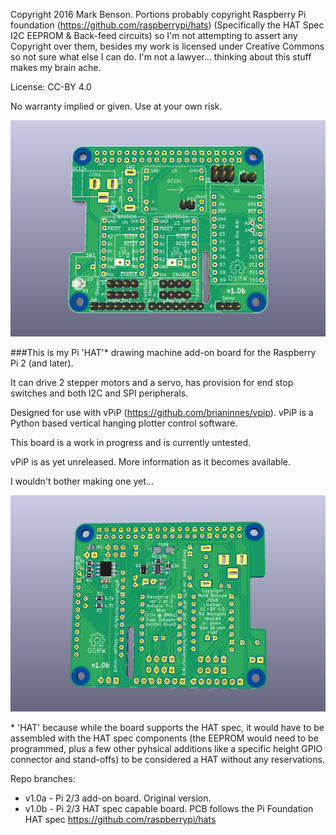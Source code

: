 Copyright 2016 Mark Benson. Portions probably copyright Raspberry Pi foundation (https://github.com/raspberrypi/hats) (Specifically the HAT Spec I2C EEPROM & Back-feed circuits) so I'm not attempting to assert any Copyright over them, besides my work is licensed under Creative Commons so not sure what else I can do. I'm not a lawyer... thinking about this stuff makes my brain ache.

License: CC-BY 4.0

No warranty implied or given. Use at your own risk.

![PCB](https://github.com/MarkJB/pi-2-stepper-board/blob/master/pi-2-stepper-board-hat-spec_front.png)

###This is my Pi 'HAT'* drawing machine add-on board for the Raspberry Pi 2 (and later).

It can drive 2 stepper motors and a servo, has provision for end stop switches and both I2C and SPI peripherals.

Designed for use with vPiP (https://github.com/brianinnes/vpip). vPiP is a Python based vertical hanging plotter control software.

This board is a work in progress and is currently untested.

vPiP is as yet unreleased. More information as it becomes available.

I wouldn't bother making one yet...

![PCB](https://github.com/MarkJB/pi-2-stepper-board/blob/master/pi-2-stepper-board-hat-spec_back.png)

\* 'HAT' because while the board supports the HAT spec, it would have to be assembled with the HAT spec components (the EEPROM would need to be programmed, plus a few other pyhsical additions like a specific height GPIO connector and stand-offs) to be considered a HAT without any reservations.

Repo branches:

* v1.0a - Pi 2/3 add-on board. Original version.
* v1.0b - Pi 2/3 HAT spec capable board. PCB follows the Pi Foundation HAT spec https://github.com/raspberrypi/hats
